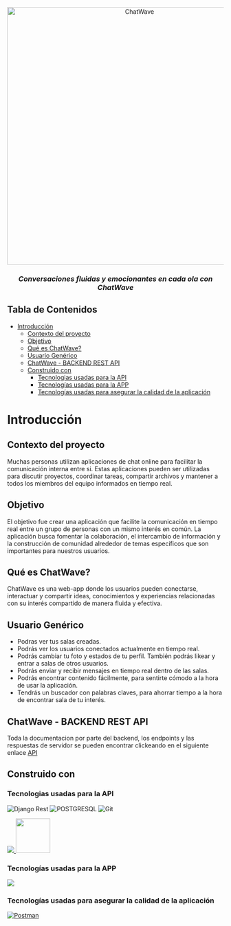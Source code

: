 <div align="center">
  <a href="https://ibb.co/1MLzbF3"><img src="https://i.ibb.co/2SyZ5Gw/chica-fondo-grande-chatwave.jpg" width=600px alt="ChatWave"></a>
  <h3><em>Conversaciones fluidas y emocionantes en cada ola con ChatWave</em></h3>
</div>

## Tabla de Contenidos
- [Introducción](#introducción)
  - [Contexto del proyecto](#contexto-del-proyecto)
  - [Objetivo](#objetivo)
  - [Qué es ChatWave?](#qué-es-chatwave)
  - [Usuario Genérico](#usuario-genérico)
  - [ChatWave - BACKEND REST API](#chatwave---backend-rest-api)
  - [Construido con](#construido-con)
    - [Tecnologias usadas para la API](#tecnologias-usadas-para-la-api)
    - [Tecnologías usadas para la APP](#tecnologías-usadas-para-la-app)
    - [Tecnologías usadas para asegurar la calidad de la aplicación](#tecnologías-usadas-para-asegurar-la-calidad-de-la-aplicación)

# Introducción

## Contexto del proyecto
Muchas personas utilizan aplicaciones de chat online para facilitar la comunicación interna entre si. Estas aplicaciones pueden ser utilizadas para discutir proyectos, coordinar tareas, compartir archivos y mantener a todos los miembros del equipo informados en tiempo real.

## Objetivo
El objetivo fue crear una aplicación que facilite la comunicación en tiempo real entre un grupo de personas con un mismo interés en común. La aplicación busca fomentar la colaboración, el intercambio de información y la construcción de comunidad alrededor de temas específicos que son importantes para nuestros usuarios.

## Qué es ChatWave?
ChatWave es una web-app donde los usuarios pueden conectarse, interactuar y compartir ideas, conocimientos y experiencias relacionadas con su interés compartido de manera fluida y efectiva.

  ## Usuario Genérico
  - Podras ver tus salas creadas.
  - Podrás ver los usuarios conectados actualmente en tiempo real.
  - Podrás cambiar tu foto y estados de tu perfil. También podrás likear y entrar a salas de otros usuarios.
  - Podrás enviar y recibir mensajes en tiempo real dentro de las salas.
  - Podrás encontrar contenido fácilmente, para sentirte cómodo a la hora de usar la aplicación.
  - Tendrás un buscador con palabras claves, para ahorrar tiempo a la hora de encontrar sala de tu interés.


## ChatWave - BACKEND REST API

Toda la documentacion por parte del backend, los endpoints y las respuestas de servidor se pueden encontrar clickeando en el siguiente enlace <a href="#">API</a>


## Construido con

### Tecnologias usadas para la API
![Django Rest](https://img.shields.io/badge/django_rest_-3.14.0-ED1C24?style=for-the-badge&logo=django&logoColor=white)
![POSTGRESQL](https://img.shields.io/badge/PostgreSQL-00000?style=for-the-badge&logo=postgresql&logoColor=blue&color=white)
![Git](https://img.shields.io/badge/git-00000?style=for-the-badge&logo=git&color=white)
<p align="left">
  <a href="https://skillicons.dev">
    <img src="https://skillicons.dev/icons?i=python,django,redis" />
  </a>
  <img src="https://user-images.githubusercontent.com/6927678/36393573-789e7bc2-15b0-11e8-9a31-49f58e03a5c9.png" width=80px>
</p>



### Tecnologías usadas para la APP
<p align="left">
  <a href="https://skillicons.dev">
    <img src="https://skillicons.dev/icons?i=html,css,js,bootstrap" />
  </a>
</p>

### Tecnologías usadas para asegurar la calidad de la aplicación
 [![Postman](https://img.shields.io/badge/Postman-10.15-FF6C37?style=for-the-badge&logo=postman&logoColor=white)](https://www.postman.com/)
